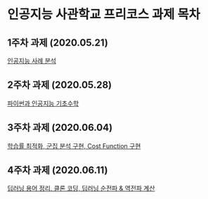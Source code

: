 # 인공지능 사관학교 프리코스 과제 목차

## 1주차 과제 (2020.05.21)

[인공지능 사례 분석](https://github.com/Leejungbjn/gj_start/blob/master/1%EC%A3%BC%EC%B0%A8%EA%B3%BC%EC%A0%9C.ipynb)

## 2주차 과제 (2020.05.28)

[파이썬과 인공지능 기초수학](https://github.com/Leejungbjn/gj_start/blob/master/2%EC%A3%BC%EC%B0%A8%EA%B3%BC%EC%A0%9C.ipynb)

## 3주차 과제 (2020.06.04)

[학습률 최적화, 군집 분석 구현, Cost Function 구현](https://github.com/Leejungbjn/gj_start/blob/master/3%EC%A3%BC%EC%B0%A8%EA%B3%BC%EC%A0%9C.ipynb)

## 4주차 과제 (2020.06.11)

[딥러닝 용어 정리, 클론 코딩, 딥러닝 순전파 & 역전파 계산](https://github.com/Leejungbjn/gj_start/blob/master/4%EC%A3%BC%EC%B0%A8%EA%B3%BC%EC%A0%9C.ipynb)
